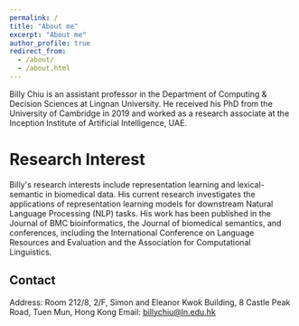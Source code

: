 ```yaml
---
permalink: /
title: "About me"
excerpt: "About me"
author_profile: true
redirect_from: 
  - /about/
  - /about.html
---
```


Billy Chiu is an assistant professor in the Department of Computing & Decision Sciences at Lingnan University. He received his PhD from the University of Cambridge in 2019 and worked as a research associate at the Inception Institute of Artificial Intelligence, UAE.

Research Interest
======
Billy's research interests include representation learning and lexical-semantic in biomedical data. His current research investigates the applications of representation learning models for downstream Natural Language Processing (NLP) tasks. His work has been published in the Journal of BMC bioinformatics, the Journal of biomedical semantics, and conferences, including the International Conference on Language Resources and Evaluation and the Association for Computational Linguistics.

Contact
------

Address: Room 212/8, 2/F, Simon and Eleanor Kwok Building, 8 Castle Peak Road, Tuen Mun, Hong Kong
Email: billychiu@ln.edu.hk
